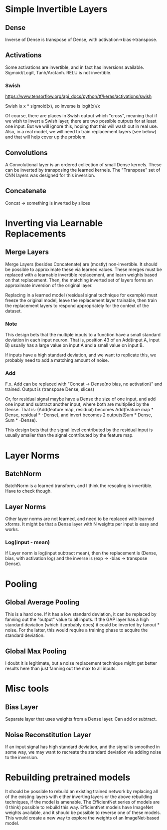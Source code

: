 # Simple Invertible Layers
## Dense
Inverse of Dense is transpose of Dense, with activation->bias->transpose.

## Activations

Some activations are invertible, and in fact has inversions available. 
Sigmoid/Logit, Tanh/Arctanh. RELU is not invertible.

### Swish

https://www.tensorflow.org/api_docs/python/tf/keras/activations/swish

Swish is x * sigmoid(x), so inverse is logit(x)/x

Of course, there are places in Swish output which "cross", meaning that if we wish to invert a Swish layer,
there are two possible outputs for at least one input. 
But we will ignore this, hoping that this will wash out in real use.
Also, in a real model, we will need to train replacement layers (see below) and that will help cover up the problem.

## Convolutions
A Convolutional layer is an ordered collection of small Dense kernels. 
These can be inverted by transposing the learned kernels. 
The "Transpose" set of CNN layers was designed for this inversion.

## Concatenate
Concat -> something is inverted by slices

# Inverting via Learnable Replacements

## Merge Layers
Merge Layers (besides Concatenate) are (mostly) non-invertible. It should be possible to approximate these via learned values. These merges must be replaced with a learnable invertible replacement, and learn weights based on that replacement. Then, the matching inverted set of layers forms an approximate inversion of the original layer.

Replacing in a learned model (residual signal technique for example) must freeze the original model, leave the replacement layer trainable, then train the replacement layers to respond appropriately for the context of the dataset.
### Note
This design bets that the multiple inputs to a function have a small standard deviation in each input neuron. 
That is, position 43 of an Add(input A, input B) usually has a large value on input A and a small value on input B.

If inputs have a high standard deviation, and we want to replicate this, we probably need to add a matching amount of noise.

### Add
F.x. Add can be replaced with "Concat -> Dense(no bias, no activation)" and trained. Output is (transpose Dense, slices)

Or, for residual signal maybe have a Dense the size of one input, and add one input and subtract another input, where both are multiplied by the Dense.
That is: (Add(feature map, residual) becomes Add(feature map * Dense, residual * -Dense), and invert becomes 2 outputs(Sum * Dense, Sum * -Dense).

This design bets that the signal level contributed by the residual input is usually smaller than the signal contributed by the feature map.

# Layer Norms

## BatchNorm
BatchNorm is a learned transform, and I think the rescaling is invertible. Have to check though.

## Layer Norms
Other layer norms are not learned, and need to be replaced with learned xforms. It might be that a Dense layer with N weights per input is easy and works.

### Log(input - mean)
If Layer norm is log(input subtract mean), then the replacement is (Dense, bias, with activation log) and the inverse is (exp -> -bias -> transpose Dense). 

# Pooling
## Global Average Pooling 
This is a hard one. If it has a low standard deviation, it can be replaced by fanning out the "output" value to all inputs. If the GAP layer has a high standard deviation (which it probably does) it could be inverted by fanout * noise. For the latter, this would require a training phase to acquire the standard deviation. 

## Global Max Pooling
I doubt it is legitimate, but a noise replacement technique might get better results here than just fanning out the max to all inputs.

# Misc tools
## Bias Layer
Separate layer that uses weights from a Dense layer. Can add or subtract.
## Noise Reconstitution Layer
If an input signal has high standard deviation, and the signal is smoothed in some way, we may want to recreate the standard deviation via adding noise to the inversion. 

# Rebuilding pretrained models
It should be possible to rebuild an existing trained network by replacing all of the existing layers with either inverting layers or the above rebuilding techniques,
if the model is amenable. The EfficientNet series of models are (I think) possible to rebuild this way. 
EfficientNet models have ImageNet weights available, and it should be possible to reverse one of these models.
This would create a new way to explore the weights of an ImageNet-based model.
